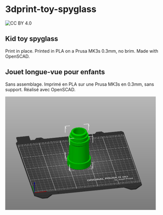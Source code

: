 # 3dprint-toy-spyglass

![CC BY 4.0](https://img.shields.io/badge/License-CC%20BY--NC--SA%204.0-lightgrey.svg)

## Kid toy spyglass

Print in place. Printed in PLA on a Prusa MK3s 0.3mm, no brim. Made with OpenSCAD.

## Jouet longue-vue pour enfants

Sans assemblage. Imprimé en PLA sur une Prusa MK3s en 0.3mm, sans support. Réalisé avec OpenSCAD.

<img src="./slicer.jpg" alt="slicer screenshot" width="480" />
